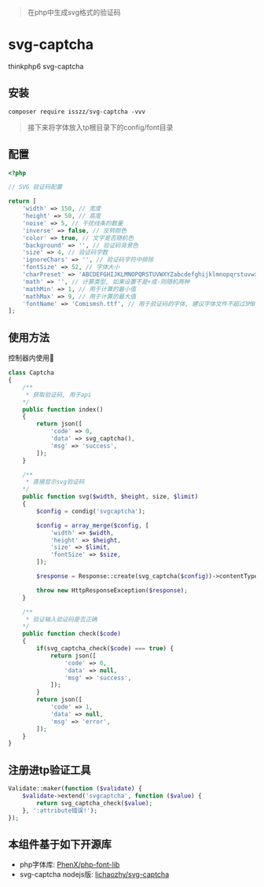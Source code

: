 
> 在php中生成svg格式的验证码

# svg-captcha
thinkphp6 svg-captcha

## 安装

```shell
composer require isszz/svg-captcha -vvv
```

> 接下来将字体放入tp根目录下的config/font目录

## 配置

```php
<?php

// SVG 验证码配置

return [
    'width' => 150, // 宽度
    'height' => 50, // 高度
    'noise' => 5, // 干扰线条的数量
    'inverse' => false, // 反转颜色
    'color' => true, // 文字是否随机色
    'background' => '', // 验证码背景色
    'size' => 4, // 验证码字数
    'ignoreChars' => '', // 验证码字符中排除
    'fontSize' => 52, // 字体大小
    'charPreset' => 'ABCDEFGHIJKLMNOPQRSTUVWXYZabcdefghijklmnopqrstuvwxyz0123456789', // 预设随机字符
    'math' => '', // 计算类型, 如果设置不是+或-则随机两种
    'mathMin' => 1, // 用于计算的最小值
    'mathMax' => 9, // 用于计算的最大值
    'fontName' => 'Comismsh.ttf', // 用于验证码的字体, 建议字体文件不超过3MB
];
```

## 使用方法

控制器内使用🌰

```php
class Captcha
{
    /**
     * 获取验证码, 用于api
    */
    public function index()
    {
        return json([
            'code' => 0,
            'data' => svg_captcha(),
            'msg' => 'success',
        ]);
    }

    /**
     * 直接显示svg验证码
    */
    public function svg($width, $height, size, $limit)
    {   
        $config = condig('svgcaptcha');

        $config = array_merge($config, [
            'width' => $width,
            'height' => $height,
            'size' => $limit,
            'fontSize' => $size,
        ]);

        $response = Response::create(svg_captcha($config))->contentType('image/svg+xml');

        throw new HttpResponseException($response);
    }

    /**
     * 验证输入验证码是否正确
    */
    public function check($code)
    {
        if(svg_captcha_check($code) === true) {
            return json([
                'code' => 0,
                'data' => null,
                'msg' => 'success',
            ]);
        }
        return json([
            'code' => 1,
            'data' => null,
            'msg' => 'error',
        ]);
    }
}
```

## 注册进tp验证工具

```php
Validate::maker(function ($validate) {
    $validate->extend('svgcaptcha', function ($value) {
        return svg_captcha_check($value);
    }, ':attribute错误!');
});
```

## 本组件基于如下开源库

- php字体库: [PhenX/php-font-lib](https://github.com/PhenX/php-font-lib)
- svg-captcha nodejs版: [lichaozhy/svg-captcha](https://github.com/lichaozhy/svg-captcha)
